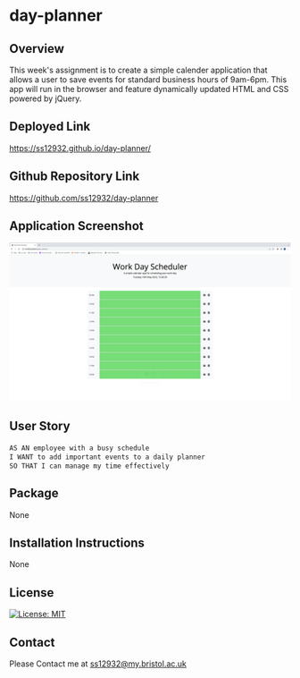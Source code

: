 # day-planner

## Overview

This week's assignment is to create a simple calender application that allows a user to save events for standard business hours of 9am-6pm. This app will run in the browser and feature dynamically updated HTML and CSS powered by jQuery.

## Deployed Link

https://ss12932.github.io/day-planner/

## Github Repository Link

https://github.com/ss12932/day-planner

## Application Screenshot

![Day Planner Application](./assets/img/app-img.png)

## User Story

```
AS AN employee with a busy schedule
I WANT to add important events to a daily planner
SO THAT I can manage my time effectively

```

## Package

None

## Installation Instructions

None

## License

[![License: MIT](https://img.shields.io/badge/License-MIT-yellow.svg)](https://opensource.org/licenses/MIT)

## Contact

Please Contact me at ss12932@my.bristol.ac.uk
